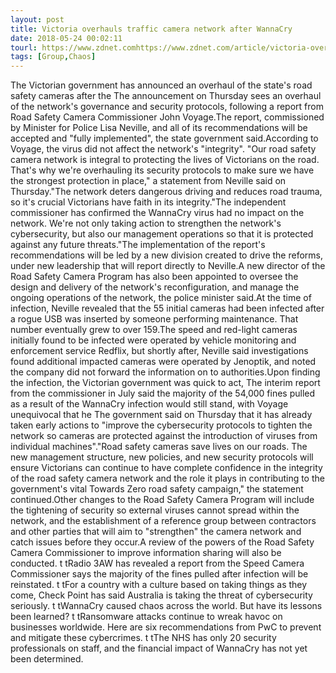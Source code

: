 ```yaml
---
layout: post
title: Victoria overhauls traffic camera network after WannaCry
date: 2018-05-24 00:02:11
tourl: https://www.zdnet.comhttps://www.zdnet.com/article/victoria-overhauls-traffic-camera-network-after-wannacry/
tags: [Group,Chaos]
---
```

The Victorian government has announced an overhaul of the state's road safety cameras after the The announcement on Thursday sees an overhaul of the network's governance and security protocols, following a report from Road Safety Camera Commissioner John Voyage.The report, commissioned by Minister for Police Lisa Neville, and all of its recommendations will be accepted and "fully implemented", the state government said.According to Voyage, the virus did not affect the network's "integrity". "Our road safety camera network is integral to protecting the lives of Victorians on the road. That's why we're overhauling its security protocols to make sure we have the strongest protection in place," a statement from Neville said on Thursday."The network deters dangerous driving and reduces road trauma, so it's crucial Victorians have faith in its integrity."The independent commissioner has confirmed the WannaCry virus had no impact on the network. We're not only taking action to strengthen the network's cybersecurity, but also our management operations so that it is protected against any future threats."The implementation of the report's recommendations will be led by a new division created to drive the reforms, under new leadership that will report directly to Neville.A new director of the Road Safety Camera Program has also been appointed to oversee the design and delivery of the network's reconfiguration, and manage the ongoing operations of the network, the police minister said.At the time of infection, Neville revealed that the 55 initial cameras had been infected after a rogue USB was inserted by someone performing maintenance. That number eventually grew to over 159.The speed and red-light cameras initially found to be infected were operated by vehicle monitoring and enforcement service Redflix, but shortly after, Neville said investigations found additional impacted cameras were operated by Jenoptik, and noted the company did not forward the information on to authorities.Upon finding the infection, the Victorian government was quick to act, The interim report from the commissioner in July said the majority of the 54,000 fines pulled as a result of the WannaCry infection would still stand, with Voyage unequivocal that he The government said on Thursday that it has already taken early actions to "improve the cybersecurity protocols to tighten the network so cameras are protected against the introduction of viruses from individual machines"."Road safety cameras save lives on our roads. The new management structure, new policies, and new security protocols will ensure Victorians can continue to have complete confidence in the integrity of the road safety camera network and the role it plays in contributing to the government's vital Towards Zero road safety campaign," the statement continued.Other changes to the Road Safety Camera Program will include the tightening of security so external viruses cannot spread within the network, and the establishment of a reference group between contractors and other parties that will aim to "strengthen" the camera network and catch issues before they occur.A review of the powers of the Road Safety Camera Commissioner to improve information sharing will also be conducted. t tRadio 3AW has revealed a report from the Speed Camera Commissioner says the majority of the fines pulled after infection will be reinstated. t tFor a country with a culture based on taking things as they come, Check Point has said Australia is taking the threat of cybersecurity seriously. t tWannaCry caused chaos across the world. But have its lessons been learned? t tRansomware attacks continue to wreak havoc on businesses worldwide. Here are six recommendations from PwC to prevent and mitigate these cybercrimes. t tThe NHS has only 20 security professionals on staff, and the financial impact of WannaCry has not yet been determined.